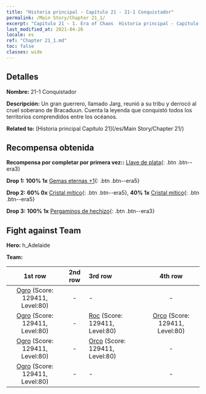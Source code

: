 ```yaml
---
title: "Historia principal - Capítulo 21 - 21-1 Conquistador"
permalink: /Main Story/Chapter 21_1/
excerpt: "Capítulo 21 - 1. Era of Chaos  Historia principal - Capítulo 21_1. 21-1 Conquistador"
last_modified_at: 2021-04-26
locale: es
ref: "Chapter 21_1.md"
toc: false
classes: wide
---
```


## Detalles

 **Nombre:** 21-1 Conquistador

 **Descripción:** Un gran guerrero, llamado Jarg, reunió a su tribu y derrocó al cruel soberano de Bracaduun. Cuenta la leyenda que conquistó todos los territorios comprendidos entre los océanos.

 **Related to:** [Historia principal Capítulo 21](/es/Main Story/Chapter 21/)

## Recompensa obtenida

 **Recompensa por completar por primera vez::** [Llave de plata](/ItemsES/con_693/){: .btn .btn--era3}

 **Drop 1:** **100% 1x** [Gemas eternas +1](/ItemsES/mat_72/){: .btn .btn--era5}

 **Drop 2:** **60% 0x** [Cristal mítico](/ItemsES/mat_66/){: .btn .btn--era5}, **40% 1x** [Cristal mítico](/ItemsES/mat_66/){: .btn .btn--era5}

 **Drop 3:** **100% 1x** [Pergaminos de hechizo](/ItemsES/con_694/){: .btn .btn--era3}


## Fight against Team
 **Hero:** h_Adelaide

 **Team:**


  | 1st row | 2nd row | 3rd row | 4th row |
  |:----:|:----:|:----|:----:|
  | [Ogro](/es/units/Ogre/) (Score: 129411, Level:80)  | - | - | - |
  | [Ogro](/es/units/Ogre/) (Score: 129411, Level:80)  | - | [Roc](/es/units/Roc/) (Score: 129411, Level:80)  | [Orco](/es/units/Orc/) (Score: 129411, Level:80)  |
  | [Ogro](/es/units/Ogre/) (Score: 129411, Level:80)  | - | [Orco](/es/units/Orc/) (Score: 129411, Level:80)  | - |
  | [Ogro](/es/units/Ogre/) (Score: 129411, Level:80)  | - | - | - |


